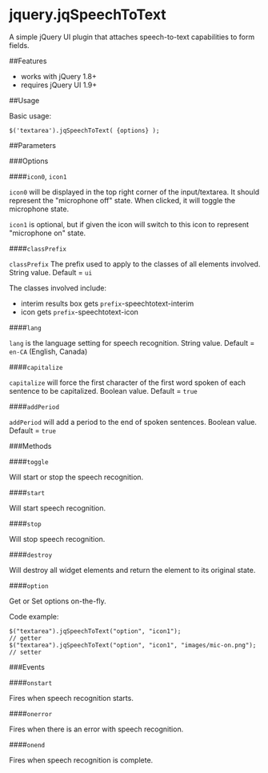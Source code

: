 # jquery.jqSpeechToText
A simple jQuery UI plugin that attaches speech-to-text capabilities to form fields.

##Features

* works with jQuery 1.8+
* requires jQuery UI 1.9+

##Usage

Basic usage:

    $('textarea').jqSpeechToText( {options} );

##Parameters

###Options

####`icon0`, `icon1`

`icon0` will be displayed in the top right corner of the input/textarea.  It should represent the "microphone off" state.  When clicked, it will toggle the microphone state.

`icon1` is optional, but if given the icon will switch to this icon to represent "microphone on" state.

####`classPrefix`

`classPrefix` The prefix used to apply to the classes of all elements involved. String value. Default = `ui`

The classes involved include:
* interim results box gets `prefix`-speechtotext-interim
* icon gets `prefix`-speechtotext-icon

####`lang`

`lang` is the language setting for speech recognition.  String value. Default = `en-CA` (English, Canada)

####`capitalize`

`capitalize` will force the first character of the first word spoken of each sentence to be capitalized. Boolean value.  Default = `true`

####`addPeriod`

`addPeriod` will add a period to the end of spoken sentences.  Boolean value. Default = `true`
	
###Methods

####`toggle`

Will start or stop the speech recognition.

####`start`

Will start speech recognition.

####`stop`

Will stop speech recognition.

####`destroy`

Will destroy all widget elements and return the element to its original state.

####`option`

Get or Set options on-the-fly.

Code example:

	$("textarea").jqSpeechToText("option", "icon1");			                // getter
	$("textarea").jqSpeechToText("option", "icon1", "images/mic-on.png");		// setter

###Events

####`onstart`

Fires when speech recognition starts.

####`onerror`

Fires when there is an error with speech recognition.

####`onend`

Fires when speech recognition is complete.
